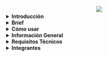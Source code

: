 
  <div align="center">
    <img src="https://github.com/CodeSystem2022/ecommerce-BugArmy/assets/91286415/60504149-fc28-48a6-bb1e-0c51a8c8a879" height="250"/>
  </div>


<details>
  <summary><b>Introducción</b></summary>

¡Bienvenido a BugAmazon! Explora nuestro rincón virtual lleno de posibilidades de compras, donde la conveniencia se encuentra con la calidad y la variedad. Fusionamos la emoción de descubrir nuevos productos con calidad y comodidad. Únete a este emocionante viaje de compras en línea.

Optamos por desarrollar nuestro proyecto principalmente en inglés para aumentar su alcance y superar barreras lingüísticas.
</details>

<details>
  <summary><b>Brief</b></summary>

[Enlace al documento](https://docs.google.com/document/d/1ZP8-pnBBR7xIPP3mTFnnxrVkxcrHNJw7TezEEibd2yA/edit?usp=sharing)
</details>

<details>
  <summary><b>Cómo usar</b></summary>

**IMPORTANTE: NO LEVANTAR SERVIDORES NI NADA, LA BASE DE DATOS ESTÁ ALOJADA REMOTAMENTE Y FUNCIONANDO LAS 24HS.**

- **APP:** Descarga el APK en la sección de "Releases", instálalo en tu celular y crea una cuenta para iniciar sesión. Activa la opción de permitir aplicaciones de origen desconocido en tu celular. Si el botón realiza la animación, ¡tu cuenta está creada y puedes iniciar sesión!

<div align="center">
  <img src="https://github.com/CodeSystem2022/ecommerce-BugArmy/assets/79487697/3e2e1f7c-21fb-44a0-92b5-0ed4ca50f6d9" width="200px" style="margin: 10px;"/>
  <img src="https://github.com/CodeSystem2022/ecommerce-BugArmy/assets/79487697/1f95b64c-ab66-4897-9ab4-9697297c8a34" width="200px" style="margin: 10px;"/>
  <img src="https://github.com/CodeSystem2022/ecommerce-BugArmy/assets/79487697/0c6305c5-92a3-46b6-a9b3-e31bbc1a644a" width="200px" style="margin: 10px;"/>
  <img src="https://github.com/CodeSystem2022/ecommerce-BugArmy/assets/79487697/05fd9dec-6591-4069-88a0-b780bff56286" width="200px" style="margin: 10px;"/>
</div>
</details>

<details>
  <summary><b>Información General</b></summary>

- **Nombre del grupo:** BugArmy
- **Materias:** Laboratorio IV
- **Profesor:** Ariel Betancud
- **Carrera:** Tecnicatura Universitaria en Programación
- **Institución:** Universidad Tecnológica Nacional Facultad Regional San Rafael
</details>

<details>
  <summary><b>Requisitos Técnicos</b></summary>

Con el objetivo de abordar el proyecto para dispositivos móviles Android, hemos implementado las siguientes tecnologías:

<p align="left">
  <a href="https://developer.android.com" target="_blank" rel="noreferrer">
    <img src="https://raw.githubusercontent.com/devicons/devicon/master/icons/android/android-original-wordmark.svg" alt="android" width="40" height="40"/>
  </a>
  <a href="https://firebase.google.com/" target="_blank" rel="noreferrer">
    <img src="https://www.vectorlogo.zone/logos/firebase/firebase-icon.svg" alt="firebase" width="40" height="40"/>
  </a>
  <a href="https://kotlinlang.org" target="_blank" rel="noreferrer">
    <img src="https://www.vectorlogo.zone/logos/kotlinlang/kotlinlang-icon.svg" alt="kotlin" width="40" height="40"/>
  </a>
  <a href="https://git-scm.com/" target="_blank" rel="noreferrer">
    <img src="https://www.vectorlogo.zone/logos/git-scm/git-scm-icon.svg" alt="git" width="40" height="40"/>
  </a>
</p>

- **Entorno de desarrollo:**
  + Android Studio.
- **Empaquetamiento y arquitectura de Software:**
  + MVVM (Model-View-ViewModel).
   
  <div align="center">
    <img src="https://github.com/CodeSystem2022/ecommerce-BugArmy/assets/79487697/e646f498-e624-45de-8c1a-da1d866763a2.png" width="350px" style="margin: 10px;"/>
  </div>

*Estructura del proyecto*

- ecommerce app
  - activities
  - adapters
  - data
    - order
  - di
  - dialog
  - firebase
  - fragments
    - categories
    - login register
    - settings
    - shopping
  - helper
  - util
  - viewmodel
    - factory


- **Gestor de dependencias:**
  + Gradle.
    Gradle es una herramienta de construcción de proyectos que automatiza tareas como compilación y gestión de dependencias. Ampliamente utilizado en Java y Android, simplifica el desarrollo de software con una sintaxis flexible y eficiente.
- **Lenguaje de programación:**
  + Kotlin.
    
Kotlin es un lenguaje de programación moderno y conciso, especialmente utilizado en desarrollo Android, conocido por su sintaxis clara y seguridad nula.
- **APIs:**
  +  Firebase Auth
  +  Firebase Firestore
  +  Firebase Storage.
  +  Firebase Cloud Storage.
    Firebase es una plataforma de desarrollo de aplicaciones móviles y web desarrollada por Google. Ofrece una variedad de servicios como base de datos en tiempo real, autenticación de usuarios, alojamiento web, y funciones en la nube. Firebase facilita el desarrollo rápido y eficiente de aplicaciones al proporcionar una infraestructura escalable y herramientas integradas para mejorar la calidad y funcionalidad de las aplicaciones.
- **Implementaciones:**
  + Principio SOLID.
  + Corrutinas.
  + LiveData.
  + View Binding.
  + Flows (asincronismo).
  + Glide
- **Base de datos:**
  + Firebase firestore.
- **Otras herramientas:**
  + Git.
  + GitHub.
  + Trello.
  + Discord.
</details>

<details>
  <summary><b>Integrantes</b></summary>

- [Jose Luis Guajardo](https://github.com/chimydevs)
- [Facundo Gervasi](https://github.com/FacundoGerv)
- [Martín Velazquez](https://github.com/Six087)
- [Ivo Rossi](https://github.com/ivorossi)
- [Luciano Bugarin](https://github.com/BugaToro)
- [Jesus Chavez](https://github.com/DoctorRemix)
- [Kevin Baez](https://github.com/KevDev2)
- [Cristian Benegas](https://github.com/SlimCb)
- [Sergio Mezzabotta](https://github.com/SergioMezzabotta)
- [Rodrigo Amoros](https://github.com/rodrigoamoros)
- [Agustin Pinillos](https://github.com/Pini14)
</details>

